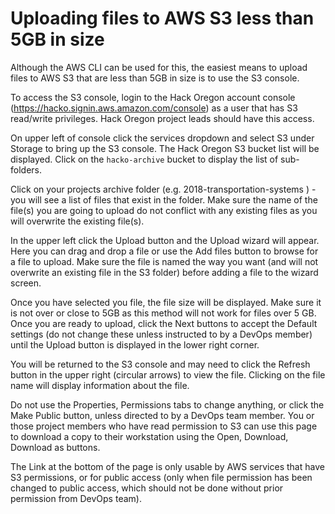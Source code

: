 # Uploading files to AWS S3 less than 5GB in size

Although the AWS CLI can be used for this, the easiest means to upload files to AWS S3 that are less than 5GB in size is to use the S3 console.

To access the S3 console, login to the Hack Oregon account console (https://hacko.signin.aws.amazon.com/console) as a user that has S3 read/write privileges.  Hack Oregon project leads should have this access.

On upper left of console click the services dropdown and select S3 under Storage to bring up the S3 console. The Hack Oregon S3 bucket list will be displayed. Click on the `hacko-archive` bucket to display the list of sub-folders.

Click on your projects archive folder (e.g. 2018-transportation-systems ) - you will see a list of files that exist in the folder.  Make sure the name of the file(s) you are going to upload do not conflict with any existing files as you will overwrite the existing file(s).

In the upper left click the Upload button and the Upload wizard will appear. Here you can drag and drop a file or use the Add files button to browse for a file to upload. Make sure the file is named the way you want (and will not overwrite an existing file in the S3 folder) before adding a file to the wizard screen.

Once you have selected you file, the file size will be displayed.  Make sure it is not over or close to 5GB as this method will not work for files over 5 GB. Once you are ready to upload, click the Next buttons to accept the Default settings (do not change these unless instructed to by a DevOps member) until the Upload button is displayed in the lower right corner.

You will be returned to the S3 console and may need to click the Refresh button in the upper right (circular arrows) to view the file. Clicking on the file name will display information about the file.

Do not use the Properties, Permissions tabs to change anything, or click the Make Public button, unless directed to by a DevOps team member. You or those project members who have read permission to S3 can use this page to download a copy to their workstation using the Open, Download, Download as buttons.

The Link at the bottom of the page is only usable by AWS services that have S3 permissions, or for public access (only when file permission has been changed to public access, which should not be done without prior permission from DevOps team).